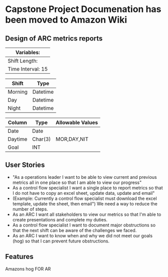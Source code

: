 # Capstone Project Documenation has been moved to Amazon Wiki 
## Design of ARC metrics reports 

| Variables: |
| ----------- | 
| Shift Length: | 
| Time Interval: 15 | 





| Shift      | Type |
| ----------- | ----------- |
| Morning     | Datetime       |
| Day   | Datetime          |
| Night   | Datetime       |


| Column     | Type | Allowable Values |
| ----------- | ----------- | ------ |
| Date     | Date       | |
| Daytime   | Char(3)        | MOR,DAY,NIT|
| Goal   | INT        | |
## User Stories 

- "As a operations leader I want to be able to view current and previous metrics all in one place so that I am able to view our progress" 
- As a control flow specialist I want a single place to report metrics so that I do not have to copy an excel sheet, update data, update and email" 
- (Example: Currently a control flow specialist must download the excel template, update the sheet, then email") We need a way to reduce the number of steps. 
- As an ARC I want all stakeholders to view our metrics so that I'm able to create presentations and complete my duties. 
- As a control flow specialist I want to document major obstructions so that the next shift can be aware of the challenges we faced. 
- As an ARC I want to know when and why we did not meet our goals (hog) so that I can prevent future obstructions.
## Features 
Amazons hog FOR AR

